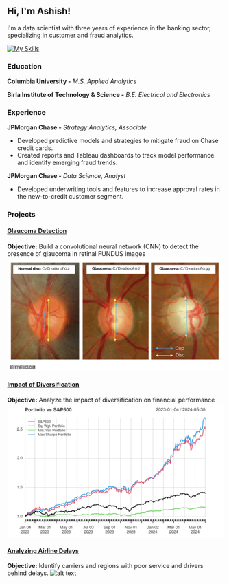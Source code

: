 ## Hi, I'm Ashish! 
I'm a data scientist with three years of experience in the banking sector, specializing in customer and fraud analytics.

[![My Skills](https://skillicons.dev/icons?i=py,r,sklearn,tensorflow,postgres,mongodb,git)](https://skillicons.dev)
### Education
**Columbia University -** *M.S. Applied Analytics*

**Birla Institute of Technology & Science -** *B.E. Electrical and Electronics*

### Experience
**JPMorgan Chase -** *Strategy Analytics, Associate*
- Developed predictive models and strategies to mitigate fraud on Chase credit cards.
- Created reports and Tableau dashboards to track model performance and identify emerging fraud trends.

**JPMorgan Chase -** *Data Science, Analyst*
- Developed underwriting tools and features to increase approval rates in the new-to-credit customer segment.


### Projects
#### [Glaucoma Detection](https://github.com/ashishmathew98/Glaucoma-CNN)
**Objective:** Build a convolutional neural network (CNN) to detect the presence of glaucoma in retinal FUNDUS images
![alt text](./assets/images/cup-to-disc.jpg)
#### [Impact of Diversification](https://ashishmathew98.github.io/Investment-Diversification/)
**Objective:** Analyze the impact of diversification on financial performance
![alt text](./assets/images/000012.png)
#### [Analyzing Airline Delays](https://ashishmathew98.github.io/AirlineDelays/)
**Objective:** Identify carriers and regions with poor service and drivers behind delays.
![alt text](./assets/images/us_hex_map.png)

